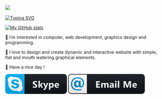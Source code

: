 ![](https://komarev.com/ghpvc/?username=abirtasrif&color=blueviolet&style=for-the-badge)

[![Typing SVG](https://readme-typing-svg.herokuapp.com?font=Source+Code+Pro&size=25&duration=3000&pause=1000&color=730095&width=435&lines=%F0%9F%91%8B+Hi%2C+I+am+Abir+Tasrif;Web+Designer+%26+Developer)](https://git.io/typing-svg)


[![My GitHub stats](https://github-readme-stats.vercel.app/api?username=abirtasrif&show_icons=true&theme=radical)](https://github.com/abirtasrif)

  
 👀 I’m interested in computer, web development, graphics design and programming.

💞️ I love to design and create dynamic and interactive website with simple, flat and mouth watering graphical elements.

🌹 Have a nice day !



<a href="https://join.skype.com/invite/W9xkWEd76yeb">
    <img src="https://github.com/MikeCodesDotNET/ColoredBadges/blob/master/svg/social/skype.svg" alt="send-me-skype-message" style="vertical-align:top margin:3px 4px"></a>
    <a href="mailto:abirtasrif@gmail.com?subject=From%20abir's%20github%20profile">
    <img src="https://github.com/MikeCodesDotNET/ColoredBadges/blob/master/svg/social/email_me.svg" alt="email-me" style="vertical-align:top margin:3px 4px">
  </a>  

